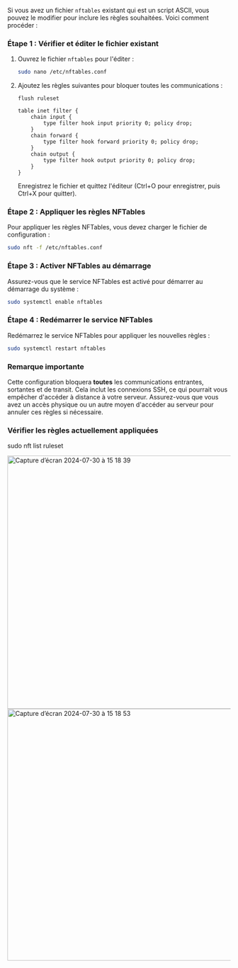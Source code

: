 Si vous avez un fichier `nftables` existant qui est un script ASCII, vous pouvez le modifier pour inclure les règles souhaitées. Voici comment procéder :

### Étape 1 : Vérifier et éditer le fichier existant

1. Ouvrez le fichier `nftables` pour l'éditer :

   ```bash
   sudo nano /etc/nftables.conf
   ```

2. Ajoutez les règles suivantes pour bloquer toutes les communications :

   ```nft
   flush ruleset

   table inet filter {
       chain input {
           type filter hook input priority 0; policy drop;
       }
       chain forward {
           type filter hook forward priority 0; policy drop;
       }
       chain output {
           type filter hook output priority 0; policy drop;
       }
   }
   ```

   Enregistrez le fichier et quittez l'éditeur (Ctrl+O pour enregistrer, puis Ctrl+X pour quitter).

### Étape 2 : Appliquer les règles NFTables

Pour appliquer les règles NFTables, vous devez charger le fichier de configuration :

```bash
sudo nft -f /etc/nftables.conf
```

### Étape 3 : Activer NFTables au démarrage

Assurez-vous que le service NFTables est activé pour démarrer au démarrage du système :

```bash
sudo systemctl enable nftables
```

### Étape 4 : Redémarrer le service NFTables

Redémarrez le service NFTables pour appliquer les nouvelles règles :

```bash
sudo systemctl restart nftables
```

### Remarque importante
Cette configuration bloquera **toutes** les communications entrantes, sortantes et de transit. Cela inclut les connexions SSH, ce qui pourrait vous empêcher d'accéder à distance à votre serveur. Assurez-vous que vous avez un accès physique ou un autre moyen d'accéder au serveur pour annuler ces règles si nécessaire.

### Vérifier les règles actuellement appliquées
sudo nft list ruleset

<img width="572" alt="Capture d’écran 2024-07-30 à 15 18 39" src="https://github.com/user-attachments/assets/8ba0c111-8c37-4aa0-a844-70b2f4ba2f79">

<img width="569" alt="Capture d’écran 2024-07-30 à 15 18 53" src="https://github.com/user-attachments/assets/1e97e214-5b2a-4ac3-9999-8869c9631cb8">
